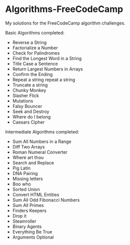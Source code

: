 # Algorithms-FreeCodeCamp
My solutions for the FreeCodeCamp algorithm challenges.

Basic Algorithms completed:
- Reverse a String
- Factorialize a Number
- Check for Palindromes
- Find the Longest Word in a String
- Title Case a Sentence
- Return Largest Numbers in Arrays
- Confirm the Ending
- Repeat a string repeat a string
- Truncate a string
- Chunky Monkey
- Slasher Flick
- Mutations
- Falsy Bouncer
- Seek and Destroy
- Where do I belong
- Caesars Cipher

Intermediate Algorithms completed:
- Sum All Numbers in a Range
- Diff Two Arrays
- Roman Numeral Converter
- Where art thou
- Search and Replace
- Pig Latin
- DNA Pairing
- Missing letters
- Boo who
- Sorted Union
- Convert HTML Entities
- Sum All Odd Fibonacci Numbers
- Sum All Primes
- Finders Keepers
- Drop it
- Steamroller
- Binary Agents
- Everything Be True
- Arguments Optional
